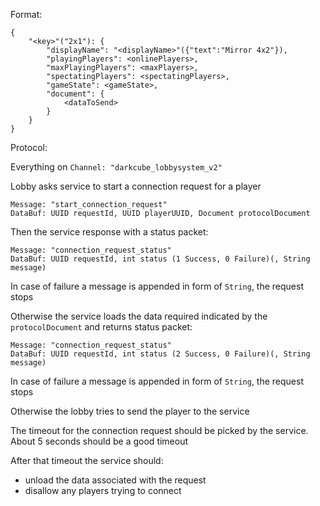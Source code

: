 Format:

```
{
    "<key>"("2x1"): {
        "displayName": "<displayName>"({"text":"Mirror 4x2"}),
        "playingPlayers": <onlinePlayers>,
        "maxPlayingPlayers": <maxPlayers>,
        "spectatingPlayers": <spectatingPlayers>,
        "gameState": <gameState>,
        "document": {
            <dataToSend>
        }
    }
}
```

Protocol:

Everything on `Channel: "darkcube_lobbysystem_v2"`

Lobby asks service to start a connection request for a player

```
Message: "start_connection_request"
DataBuf: UUID requestId, UUID playerUUID, Document protocolDocument
```

Then the service response with a status packet:

```
Message: "connection_request_status"
DataBuf: UUID requestId, int status (1 Success, 0 Failure)(, String message)
```

In case of failure a message is appended in form of `String`, the request stops

Otherwise the service loads the data required indicated by the `protocolDocument` and returns status packet:

```
Message: "connection_request_status"
DataBuf: UUID requestId, int status (2 Success, 0 Failure)(, String message)
```

In case of failure a message is appended in form of `String`, the request stops

Otherwise the lobby tries to send the player to the service

The timeout for the connection request should be picked by the service. About 5 seconds should be a good timeout

After that timeout the service should:

- unload the data associated with the request
- disallow any players trying to connect
